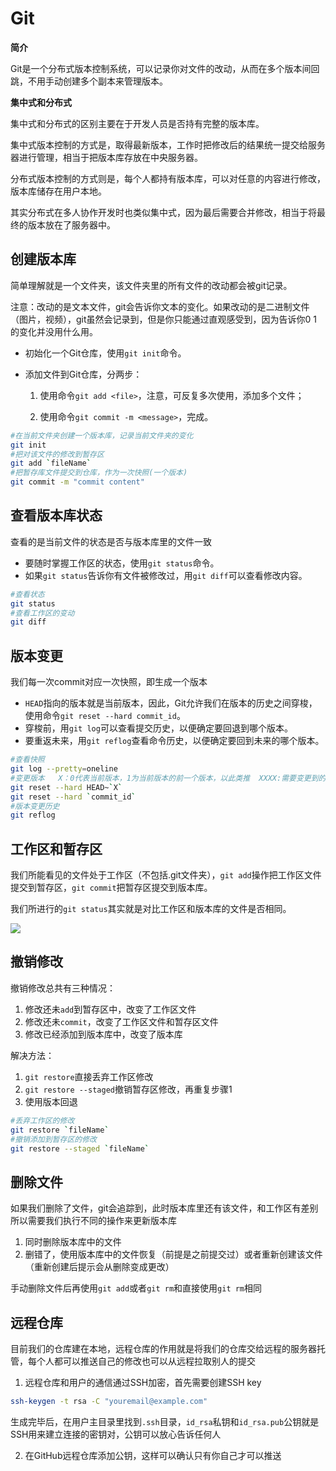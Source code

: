 # Git

**简介**

Git是一个分布式版本控制系统，可以记录你对文件的改动，从而在多个版本间回跳，不用手动创建多个副本来管理版本。

**集中式和分布式**

集中式和分布式的区别主要在于开发人员是否持有完整的版本库。

集中式版本控制的方式是，取得最新版本，工作时把修改后的结果统一提交给服务器进行管理，相当于把版本库存放在中央服务器。

分布式版本控制的方式则是，每个人都持有版本库，可以对任意的内容进行修改，版本库储存在用户本地。

其实分布式在多人协作开发时也类似集中式，因为最后需要合并修改，相当于将最终的版本放在了服务器中。

## 创建版本库

简单理解就是一个文件夹，该文件夹里的所有文件的改动都会被git记录。

注意：改动的是文本文件，git会告诉你文本的变化。如果改动的是二进制文件（图片，视频），git虽然会记录到，但是你只能通过直观感受到，因为告诉你0 1的变化并没用什么用。

- 初始化一个Git仓库，使用`git init`命令。

- 添加文件到Git仓库，分两步：

  1. 使用命令`git add <file>`，注意，可反复多次使用，添加多个文件；

  2. 使用命令`git commit -m <message>`，完成。

```bash
#在当前文件夹创建一个版本库，记录当前文件夹的变化
git init
#把对该文件的修改到暂存区
git add `fileName`
#把暂存库文件提交到仓库，作为一次快照(一个版本)
git commit -m "commit content"
```

## 查看版本库状态

查看的是当前文件的状态是否与版本库里的文件一致

- 要随时掌握工作区的状态，使用`git status`命令。
- 如果`git status`告诉你有文件被修改过，用`git diff`可以查看修改内容。

```bash
#查看状态
git status
#查看工作区的变动
git diff
```

## 版本变更

我们每一次commit对应一次快照，即生成一个版本

- `HEAD`指向的版本就是当前版本，因此，Git允许我们在版本的历史之间穿梭，使用命令`git reset --hard commit_id`。
- 穿梭前，用`git log`可以查看提交历史，以便确定要回退到哪个版本。
- 要重返未来，用`git reflog`查看命令历史，以便确定要回到未来的哪个版本。

```bash
#查看快照
git log --pretty=oneline
#变更版本	X：0代表当前版本，1为当前版本的前一个版本，以此类推  XXXX:需要变更到的版本的版本号的前几位
git reset --hard HEAD~`X`
git reset --hard `commit_id`
#版本变更历史
git reflog
```

## 工作区和暂存区

我们所能看见的文件处于工作区（不包括.git文件夹），`git add`操作把工作区文件提交到暂存区，`git commit`把暂存区提交到版本库。

我们所进行的`git status`其实就是对比工作区和版本库的文件是否相同。

![](https://www.liaoxuefeng.com/files/attachments/919020037470528/0)

## 撤销修改

撤销修改总共有三种情况：

1. 修改还未`add`到暂存区中，改变了工作区文件
2. 修改还未`commit`，改变了工作区文件和暂存区文件
3. 修改已经添加到版本库中，改变了版本库

解决方法：

1. `git restore`直接丢弃工作区修改
2. `git restore --staged`撤销暂存区修改，再重复步骤1
3. 使用版本回退

```bash
#丢弃工作区的修改
git restore `fileName`
#撤销添加到暂存区的修改
git restore --staged `fileName`
```

## 删除文件

如果我们删除了文件，git会追踪到，此时版本库里还有该文件，和工作区有差别所以需要我们执行不同的操作来更新版本库

1. 同时删除版本库中的文件
2. 删错了，使用版本库中的文件恢复（前提是之前提交过）或者重新创建该文件（重新创建后提示会从删除变成更改）

手动删除文件后再使用`git add`或者`git rm`和直接使用`git rm`相同

## 远程仓库

目前我们的仓库建在本地，远程仓库的作用就是将我们的仓库交给远程的服务器托管，每个人都可以推送自己的修改也可以从远程拉取别人的提交

1. 远程仓库和用户的通信通过SSH加密，首先需要创建SSH key

```bash
ssh-keygen -t rsa -C "youremail@example.com"
```

生成完毕后，在用户主目录里找到`.ssh`目录，`id_rsa`私钥和`id_rsa.pub`公钥就是SSH用来建立连接的密钥对，公钥可以放心告诉任何人

2. 在GitHub远程仓库添加公钥，这样可以确认只有你自己才可以推送
